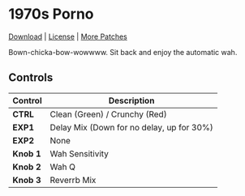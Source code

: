 # 1970s Porno


[Download](https://github.com/markfeit/ampero/raw/master/patches/1970s-Porno.prst) | [License](README.md#License) | [More Patches](..)

Bown-chicka-bow-wowwww.  Sit back and enjoy the automatic wah.


## Controls

| Control | Description |
| ------- | ----------- |
| **CTRL** | Clean (Green) / Crunchy (Red) |
| **EXP1** | Delay Mix (Down for no delay, up for 30%)|
| **EXP2** | None |
| **Knob 1** | Wah Sensitivity |
| **Knob 2** | Wah Q |
| **Knob 3** | Reverrb Mix |
